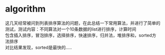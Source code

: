 # algorithm
这几天经常被问到列表排序算法的问题，在此总结一下常用算法，并进行了简单的测试，测试内容：不同算法对一个10条数据的list进行排序，计算时间</br>
包含插入排序，冒泡排序，选择排序，快速排序，归并法，堆排序和，sorted方法排序</br>
对比结果发现，sorted是最快的.....</br>
